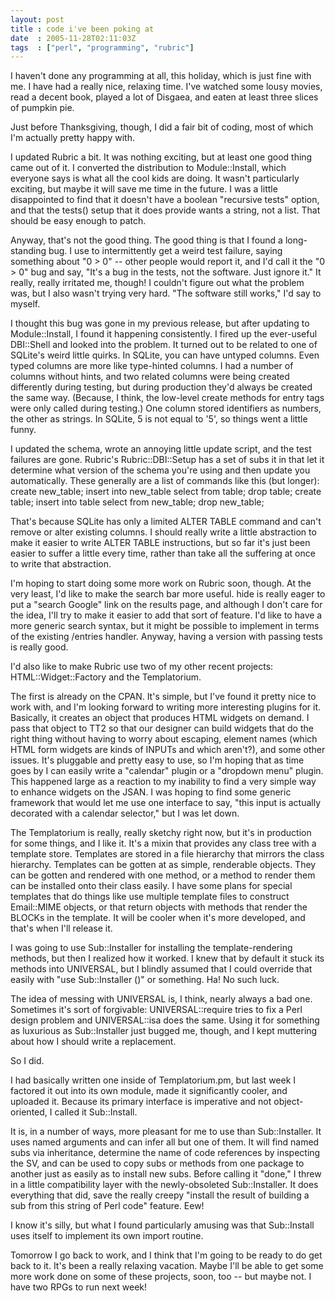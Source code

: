 ```yaml
---
layout: post
title : code i've been poking at
date  : 2005-11-28T02:11:03Z
tags  : ["perl", "programming", "rubric"]
---
```

I haven't done any programming at all, this holiday, which is just fine with me.  I have had a really nice, relaxing time.  I've watched some lousy movies, read a decent book, played a lot of Disgaea, and eaten at least three slices of pumpkin pie.

Just before Thanksgiving, though, I did a fair bit of coding, most of which I'm actually pretty happy with.

I updated Rubric a bit.  It was nothing exciting, but at least one good thing came out of it.  I converted the distribution to Module::Install, which everyone says is what all the cool kids are doing.  It wasn't particularly exciting, but maybe it will save me time in the future.  I was a little disappointed to find that it doesn't have a boolean "recursive tests" option, and that the tests() setup that it does provide wants a string, not a list. That should be easy enough to patch.

Anyway, that's not the good thing.  The good thing is that I found a long-standing bug.  I use to intermittently get a weird test failure, saying something about "0 > 0" -- other people would report it, and I'd call it the "0 > 0" bug and say, "It's a bug in the tests, not the software.  Just ignore it." It really, really irritated me, though!  I couldn't figure out what the problem was, but I also wasn't trying very hard.  "The software still works," I'd say to myself.

I thought this bug was gone in my previous release, but after updating to Module::Install, I found it happening consistently.  I fired up the ever-useful DBI::Shell and looked into the problem.  It turned out to be related to one of SQLite's weird little quirks.  In SQLite, you can have untyped columns.  Even typed columns are more like type-hinted columns.  I had a number of columns without hints, and two related columns were being created differently during testing, but during production they'd always be created the same way. (Because, I think, the low-level create methods for entry tags were only called during testing.)  One column stored identifiers as numbers, the other as strings.  In SQLite, 5 is not equal to '5', so things went a little funny.

I updated the schema, wrote an annoying little update script, and the test failures are gone.  Rubric's Rubric::DBI::Setup has a set of subs it in that let it determine what version of the schema you're using and then update you automatically.  These generally are a list of commands like this (but longer): create new_table; insert into new_table select from table; drop table; create table; insert into table select from new_table; drop new_table;

That's because SQLite has only a limited ALTER TABLE command and can't remove or alter existing columns.  I should really write a little abstraction to make it easier to write ALTER TABLE instructions, but so far it's just been easier to suffer a little every time, rather than take all the suffering at once to write that abstraction.

I'm hoping to start doing some more work on Rubric soon, though.  At the very least, I'd like to make the search bar more useful.  hide is really eager to put a "search Google" link on the results page, and although I don't care for the idea, I'll try to make it easier to add that sort of feature.  I'd like to have a more generic search syntax, but it might be possible to implement in terms of the existing /entries handler.  Anyway, having a version with passing tests is really good.

I'd also like to make Rubric use two of my other recent projects: HTML::Widget::Factory and the Templatorium.

The first is already on the CPAN.  It's simple, but I've found it pretty nice to work with, and I'm looking forward to writing more interesting plugins for it.  Basically, it creates an object that produces HTML widgets on demand.  I pass that object to TT2 so that our designer can build widgets that do the right thing without having to worry about escaping, element names (which HTML form widgets are kinds of INPUTs and which aren't?), and some other issues. It's pluggable and pretty easy to use, so I'm hoping that as time goes by I can easily write a "calendar" plugin or a "dropdown menu" plugin.  This happened large as a reaction to my inability to find a very simple way to enhance widgets on the JSAN.  I was hoping to find some generic framework that would let me use one interface to say, "this input is actually decorated with a calendar selector," but I was let down.

The Templatorium is really, really sketchy right now, but it's in production for some things, and I like it.  It's a mixin that provides any class tree with a template store.  Templates are stored in a file hierarchy that mirrors the class hierarchy.  Templates can be gotten at as simple, renderable objects. They can be gotten and rendered with one method, or a method to render them can be installed onto their class easily.  I have some plans for special templates that do things like use multiple template files to construct Email::MIME objects, or that return objects with methods that render the BLOCKs in the template.  It will be cooler when it's more developed, and that's when I'll release it.

I was going to use Sub::Installer for installing the template-rendering methods, but then I realized how it worked.  I knew that by default it stuck its methods into UNIVERSAL, but I blindly assumed that I could override that easily with "use Sub::Installer ()" or something.  Ha!  No such luck.

The idea of messing with UNIVERSAL is, I think, nearly always a bad one. Sometimes it's sort of forgivable: UNIVERSAL::require tries to fix a Perl design problem and UNIVERSAL::isa does the same.  Using it for something as luxurious as Sub::Installer just bugged me, though, and I kept muttering about how I should write a replacement.

So I did.

I had basically written one inside of Templatorium.pm, but last week I factored it out into its own module, made it significantly cooler, and uploaded it. Because its primary interface is imperative and not object-oriented, I called it Sub::Install.

It is, in a number of ways, more pleasant for me to use than Sub::Installer. It uses named arguments and can infer all but one of them.  It will find named subs via inheritance, determine the name of code references by inspecting the SV, and can be used to copy subs or methods from one package to another just as easily as to install new subs.  Before calling it "done," I threw in a little compatibility layer with the newly-obsoleted Sub::Installer.  It does everything that did, save the really creepy "install the result of building a sub from this string of Perl code" feature.  Eew!

I know it's silly, but what I found particularly amusing was that Sub::Install uses itself to implement its own import routine.

Tomorrow I go back to work, and I think that I'm going to be ready to do get back to it.  It's been a really relaxing vacation.  Maybe I'll be able to get some more work done on some of these projects, soon, too -- but maybe not.  I have two RPGs to run next week! 
